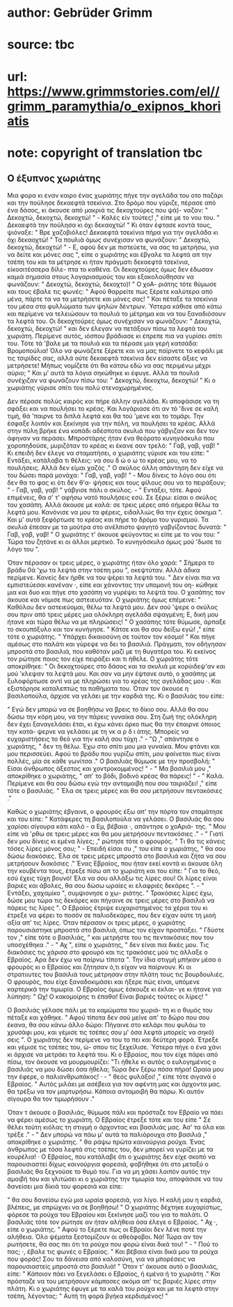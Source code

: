 # author: Gebrüder Grimm
# source: tbc
# url: https://www.grimmstories.com/el//grimm_paramythia/o_exipnos_khoriatis
# note: copyright of translation tbc

## Ο έξυπνος χωριάτης 

Μια φορα κι εναν καιρο ένας χωριάτης πήγε την αγελάδα του οτο παζάρι και
την πούλησε δεκαεφτά τσεκίνια. Στο δρόμο που γύριζε, πέρασε από ένα
δάσος, κι άκουσε από μακριά τις δεκοχτούρες που ψά)- ναζαν: " Δεκοχτώ,
δεκοχτώ, δεκοχτώ! " - Καλές είν τούτες! ," είπε με το νου του. "
Δεκαεφτά την πούλησα κι όχι δεκαοχτώ! " Κι όταν έφτασε κοντά τους,
ψιόναξε: " Βρε χαζοβιόλες! Δεκαεφτά τσεκίνια πήρα για την αγελάδα κι
όχι δεκαοχτώ! " Τα πουλιά όμως συνέχισαν να φωνάζουν: " Δεκοχτώ,
δεκοχτώ, δεκοχτώ! " - Ε, αφού δεν με πιστεύετε, να σας τα μετρήσω, για
να δείτε και μόνες σας ", είπε ο χωριάτης και έβγαλε τα λεφτά απ την
τσέπη του και τα μέτρησε κι ήταν πράγματι δεκαεφτά τσεκίνια,
είκοσιτέσσερα δίλε- πτα το καθένα. Οι δεκοχτούρες όμως δεν έδωσαν καμιά
σημασία στους λογαριασμούς του και εξακολούθησαν να φωνάζουν: "
Δεκοχτώ, δεκοχτώ, δεκοχτο)! " Ο χοΑ- ριάτης τότε θύμωσε και τους έβαλε
τις φωνές: " Αφού θαρρείτε πως ξέρετε καλύτερα από μένα, πάρτε τα να τα
μετρήσετε και μόνες σας! " Και πέταξε τα τσεκίνια του μέσα στα
φυλλώματα των ψηλών δέντρων. Ύστερα κάθισε από κάτω και περίμενε να
τελειώσουν τα πουλιά το μέτρημα και να του ξαναδιόσουν τα λεφτά του. Οι
δεκοχτούρες όμως συνέχισαν να φωνάζουν: " Δεκοχτώ, δεκοχτώ, δεκοχτώ! "
και δεν έλεγαν να πετάξουν πίσω τα λεφτά του χωριάτη. Περίμενε αυτός,
ιόσπου βράδιασε κι έπρεπε πια να γυρίσει σπίτι του. Τότε τά 'βαλε με τα
πουλιά και τα πέρασε μια γερή κατσάδα: Βρομοπούλια! Όλο να φωνάζετε
ξέρετε και να μας παίρνετε το κεφάλι με τις τσιρίδες σας, αλλά ούτε
δεκαεφτά τσεκίνια δεν είσαστε άξιες να μετρήσετε! Μήπως νομίζετε ότι θα
κάτσω εδώ να σας περιμένω μέχρι αύριο; " Και μ' αυτά τα λόγια σηκώθηκε
κι έφυγε. Αλλά τα πουλιά συνέχιζαν να φωνάζουν πίσω του: " Δεκοχτώ,
δεκοχτω, δεκοχτώ! " Κι ο χωριάτης γύρισε σπίτι του πολύ στενοχωρημένος.

Δεν πέρασε πολύς καιρός και πήρε άλλην αγελάδα. Κι αποφάσισε να τη
σφάξει και να πουλήσει το κρέας. Και λογάριασε ότι αν τό 'δινε σε καλή
τιμή, θά 'παιρνε τα διπλά λεφτά και θα τού 'μενε και το τομάρι. Την
έσφαξε λοιπόν και ξεκίνησε για την πόλη, να πουλήσει το κρέας. Αλλά στην
πύλη βρήκε ένα κοπάδι αδέσποτα σκυλιά που γάβγιζαν και δεν τον άφηναν να
περάσει. Μπροστάρης ήταν ένα θεόρατο κυνηγόσκυλο που χοροπηδούσε,
μυριζόταν το κρέας κι έκανε σαν τρελό: " Γαβ, γαβ, γαβ! " Κι επειδή
δεν έλεγε να σταματήσει, ο χωριάτης γύρισε και του είπε: " Εντάξει,
κατάλαβα τι θέλεις: να σου δ ώ ο ω το κρέας μου, να το πουλήσεις. Αλλά
δεν είμαι χαζός ." Ο σκύλος άλλη απάντηση δεν είχε να του δώσει παρά
μονάχα: " Γαβ, γαβ, γαβ! " - Μου δίνεις το λόγο σου ότι δεν θα το φας
κι ότι δεν θ'α- ψήσεις και τους φίλους σου να το πειράξουν; " - Γαβ,
γαβ, γαβ! " γάβγισε πάλι ο σκύλος. - " Εντάξει, τότε. Αφού επιμένεις,
θα σ' τ' αφήσω νατό πουλήσεις εσύ. Σε ξέρω: είσαι ο σκύλος του χασάπη.
Αλλά άκουσε με καλά: σε τρεις μέρες από σήμερα θέλω τα λεφτά μου.
Κανόνισε να μου τα φέρεις, ειδαλλιώς θα την έχεις άσκημα ". Και μ'
αυτά ξεφόρτωσε το κρέας και πήρε το δρόμο του γυρισμού. Τα σκυλιά έπεσαν
με τα μούτρα στο ανέλπιστο ψαγητό γαβγίζοντας δυνατά: " Γαβ, γαβ, γαβ!
" Ο χωριάτης τ' άκουοε φεύγοντας κι είπε με το νου του: " Τώρα του
ζητάνε κι οι άλλοι μερτικό. Το κυνηγόσκυλο όμως μού 'δωσε το λόγο του
".

Όταν πέρασαν οι τρεις μέρες, ο χωριάτης ήταν όλο χαρά: " Σήμερα το
βράδυ 0ά 'χω τα λεψτά στην τσέπη μου ", οκεψτύταν. Αλλά άδικα
περίμενε. Κανείς δεν ήρθε να του ψέρει τα λεψτά του. " Δεν είναι πια να
εμπιστεύεσαι κανέναν ·, είπε και χάνοντας την υπομονή του οη- κώθηκε μια
και δυο και πήγε στο χασάπη να γυρέψει τα λεψτά του. Ο χασάπης τον
άκουοε και νόμισε πως αστειευόταν. Ο χωριάτης όμως επέμεινε: " Καθόλου
δεν αστειεύομαι, θέλω τα λεψτά μου. Δεν σού 'ψερε ο σκύλος σου πριν από
τρεις μέρες μια ολόκληρη αγελάδα σψαγμένη; Ε, δική μου ήτανε και τώρα
θέλω να με πληρώσεις! " Ο χασάπης τότε θύμωσε, άρπαξε το σκουπόξυλο και
τον κυνήγησε. " Κάτσε και θα σου δείξω εγώ! ," είπε τότε ο χωριάτης.
" Υπάρχει δικαιοσύνη σε τούτον τον κόσμο! " Και πήγε αμέσως στο παλάτι
και γύρεψε να δει το βασιλιά. Πράγματι, τον οδήγησαν μπροστά στο
βασιλιά, που καθόταν μαζί με τη θυγατέρα του. Κι εκείνος τον ρώτησε
ποιος τον είχε πειράξει και τι ήθελε. Ο χωριάτης τότε αποκρίθηκε: " Οι
δεκοχτούρες στο δάσος και τα σκυλιά με κορύιδεψ'αν και μού 'κλεψαν τα
λεψτά μου. Και σαν να μην έψτανε αυτό, ο χασάπης με ξυλοφόρτωσε αντί να
με πληρώσει για το κρέας της αγελάδας μου ·. Και εξιστόρησε καταλεπτώς
τα παθήματα του. Όταν τον άκουοε η βασιλοπούλα, άρχισε να γελάει με την
καρδιά της. Κι ο βασιλιάς του είπε:

" Εγώ δεν μπορώ να σε βοηθήσω να βρεις το δίκιο σου. Αλλά θα σου δώσω
την κόρη μου, να την πάρεις γυναίκα σου. Στη ζωή της ολόκληρη δεν έχει
ξαναγελάσει έτσι, κι έχω κάνει όρκο πως θα την έπαιρνε όποιος την κατά-
ψερνε να γελάσει με τη νκ α ρ δ ι άτης. Μπορείς να ευχαριστήσεις το θεό
για την καλή σου τύχη ." - "Ω ," απάντησε ο χωριάτης, " δεν τη θέλω.
Έχω στο σπίτι μου μια γυναίκα. Μου φτάνει και μου περισσεύει. Αφού το
βράδυ που γυρίζω σπίτι, μου φαίνεται πως είναι πολλές, μία σε κάθε
γωνίτσα ." Ο βασιλιάς θύμωσε με την προσβολή: " Είσαι άνθρωπος άξεστος
και χοντροκομμένος! " - " Μα βασιλιά μου ," αποκρίθηκε ο χωριάτης, "
απ' το βόδι, βοδινό κρέας θα πάρεις! " - " Καλά. Περίμενε και θα σου
δώσω εγώ την ανταμοιβή που σου ταιριάζει! ," είπε τότε ο βασιλιάς. "
Έλα σε τρεις μέρες και θα σου μετρήσουν πεντακόσιες ."

Καθώς ο χωριάτης έβγαινε, ο φρουρός έξω απ' την πόρτα τον σταμάτησε και
του είπε: " Κατάφερες τη βασιλοπούλα να γελάσει. Ο βασιλιάς θα σου
χαρίσει σίγουρα κάτι καλό - α Εμ, βέβαια ·, απάντησε ο χοΑριά- της. "
Μου είπε νά 'ρθω σε τρεις μέρες και θα μου μετρήσουν πεντακόσιες ." -
" Γιατί δεν μου δίνεις κι εμένα λίγες; ," ρώτησε τότε ο φρουρός. " Τι
θα τις κάνεις τόσες λίρες μόνος σου; " - Επειδή είσαι συ ," του είπε ο
χωριάτης, " θα σου δώσω διακόσιες. Έλα σε τρεις μέρες μπροστά στο
βασιλιά και ζήτα να σου μετρήσουν διακόσιες ." Ένας Εβραίος, που ήταν
εκεί κοντά κι άκουσε όλη την κουβέντα τους, έτρεξε πίσω απ το χωριάτη
και του είπε: " Για το θεό, εσύ έχεις τύχη βουνό! Έλα να σου αλλάξω τις
λίρες σου! Οι λίρες είναι βαριές και άβολες, θα σου δώσω ωραίες κι
ελαφριές δεκάρες ". - " Εντάξει, χαχαμίκο ", συμψιονησε ο χω- ριάτης.
" Τρακόσιες λίρες έχω, δώσε μου τώρα τις δεκάρες και πήγαινε σε τρεις
μέρες στο βασιλιά να πάρεις τις λίρες ". Ο Εβραίος έτριψε
ευχαριστημένος τα χέρια του κι έτρεξε να φέρει το ποσόν σε παλιοδεκάρες,
που δεν είχαν ούτε τη μιοή αξία απ' τις λίρες. Όταν πέρασαν οι τρεις
μέρες, ο χωριάτης παρουσιάστηκε μπροστά στο βασιλιά, όπως τον είχαν
προστάξει. " Γδύστε τον ," είπε τότε ο βασιλιάς, " και μετρήστε του
τις πεντακόσιες που του υποσχέθηκα ." - " Αχ ", είπε ο χωριάτης, "
δεν είναι πια δικές μου. Τις διακόσιες τις χάρισα στο φρουρό και τις
τρακόσιες μού τις άλλαξε ο Εβραίος. Αρα δεν έχω να παίρνω τίποτα ". Την
ίδια στιγμή μπήκαν μέσα ο φρουρός κι ο Εβραίος και ζήτησαν ό,τι είχαν να
παίρνουν. Κι οι στρατιιυτες του βασιλιά τους μέτρησαν στην πλάτη τους
τις βουρδουλιές. Ο φρουρός, που είχε ξαναδοκιμάσει και ήξερε πώς είναι,
υπόμενε καρτερικά την τιμωρία. Ο Εβραίος όμως έσκουζε κι έκλαι- γε κι
ήτανε για λύπηση: " Ωχ! Ο κακομοίρης τι έπαθα! Είναι βαριές τούτες οι
λίρες! "

Ο βασιλιάς γέλασε πάλι με τα καμώματα του χωριά- τη κι ο θυμός του
πέταξε και χάθηκε. " Αφού τίποτα δεν σού μείνε απ' το δώρο που σου
έκανα, θα σου κάνω άλλο δώρο: Πήγαινε στο κελάρι που φυλάω το χρυσάφι
μου, και γέμισε τις τσέπες σου μ' όσα λεφτά μπορείς να σηκό) σεις ". Ο
χωριάτης δεν περίμενε να του το πει και δεύτερη φορά. Έτρεξε και γέμισε
τις τσέπες του, ώ- σπου τις ξεχείλισε. Ύστερα πήγε ο ένα χάνι κι άρχισε
να μετράει τα λεφτά του. Κι ο Εβραίος, που τον είχε πάρει από πίσω, τον
άκουσε να μουρμουρίζει: "Τι ήθελε κι αυτός ο ευλογημένος ο βασιλιάς να
μου δώσει όσα ήθελα; Τώρα δεν ξέρω πόσα πήρα! Ωραία μου την έφερε, ο
παλιανθρωπάκος! · - " θεός φυλάξοι! ," είπε τότε σιγανά ο Εβραίος. "
Αυτός μιλάει με ασέβεια για τον αφέντη μας και άρχοντα μας. θα τρέξω να
τον μαρτυρήσω. Κάποια ανταμοιβή θα πάρω. Κι αυτόν σίγουρα θα τον
τιμωρήσουν ."

Όταν τ άκουσε ο βασιλιάς, θύμωσε πάλι και πρόσταζε τον Εβραίο να πάει να
φέρει αμέσως το χωριάτη. Ο Εβραίος έτρεξε τότε και του είπε " Σε θέλει
τούτη κιόλας τη στιγμή ο άρχοντας και βασιλιάς μας. Άσ' τα όλα και
τρέξε ." - " Δεν μπορώ να πάω μ' αυτά τα παλιόρουχα στο βασιλιά ,"
αποκρίθηκε ο χωριάτης. " θα ράψω πρώτα καινούργια ρούχα. Ένας άνθρωπος
με τόσα λεφτά στις τσέπες του, δεν μπορεί να γυρίζει με τα κουρέλια! · Ο
Εβραίος, που κατάλαβε ότι ο χωριάτης δεν είχε σκοπό να παρουσιαστεί
δίχως καινούργια φορεσιά, φοβήθηκε ότι στο μεταξύ ο βασιλιάς θα ξεχνούσε
το θυμό του. Για να μη χάσει λοιπόν αυτός την αμοιβή του και γλιτώσει κι
ο χωριάτης την τιμωρία του, αποφάσισε να του δανείσει μια δίκιά του
φορεσιά και είπε:

" θα σου δανείσω εγώ μια ωραία φορεσιά, για λίγο. Η καλή μου η καρδιά,
βλέπεις, με σπρώχνει να σε βοηθήσω! " Ο χωριάτης δέχτηκε ευχαρίστως,
φόρεσε τα ρούχα του Εβραίου και ξεκίνησε μαζί του για το παλάτι. Ο
βασιλιάς τότε τον ρώτησε αν ήταν αλήθεια όσα έλεγε ο Εβραίος. " Αχ ·,
είπε ο χωριάτης. " Αφού το ξέρετε πως οι Εβραίοι δεν λένε ποτέ την
αλήθεια. Όλο ψέματα ξεστομίζουν οι αθεόφοβοι. Νά! Τώρα αν τον ρωτήσετε,
θα σας πει ότι τα ρούχα που φορώ είναι δικά του! " - " Πού το πας; ·,
έβαλε τις φωνές ο Εβραίος. " Και βέβαια είναι δικά μου τα ρούχα που
φοράς! Σου τα δάνεισα από καλοσύνη, για να μπορέσεις να παρουσιαστείς
μπροστά στο βασιλιά! " Όταν τ' άκουσε αυτό ο βασιλιάς, είπε: "
Κάποιον πάει να ξεγελάσει ο Εβραίος, ή εμένα ή το χωριάτη ." Και
πρόσταζε να του μετρήσουν κάμποσες ακόμα απ' τις βαριές λίρες στην
πλάτη. Κι ο χωριάτης έφυγε με τα καλά του ρούχα και με τα λεφτά στην
τσέπη, λέγοντας: " Αυτή τη φορά βγήκα κερδισμένος! "
